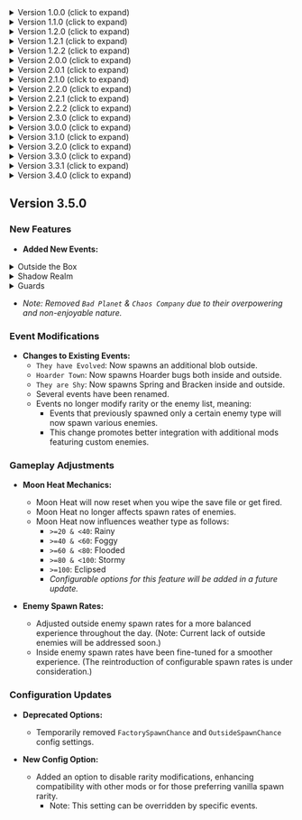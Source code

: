 <details>
  <summary>Version 1.0.0 (click to expand)</summary>

  ## Version 1.0.0
- Adjusted Quota Settings"
	Deadline is now set to 4 Days
	Starting Quota is now 400$

- Fixed "Spontanious Combustion Event" landmines will now disable when flipping the lever to take the ship into orbit.
- This should allow players to play the event out and also have a chance of leaving with the ship and not explode during the takeoff.
</details>
 
<details>
  <summary>Version 1.1.0 (click to expand)</summary>
  
## Version 1.1.0
- 	New Event Added: They have EVOLVED?!? (Blobs have evolved to open doors and be more aggresive)
</details>
 
<details>
  <summary>Version 1.2.0 (click to expand)</summary>
  
##  Version 1.2.0
- 	New Event Added: Pop Goes The... HOLY FUC- (Do I really need to add a description)
</details>
 
<details>
  <summary>Version 1.2.1 (click to expand)</summary>
  
##  Version 1.2.1
- 	Fixed an issue with Quota Settings not applying!
</details>

<details>
  <summary>Version 1.2.2 (click to expand)</summary>
  
##  Version 1.2.2
- 	Fix an issue where not all AI spawned on each level
-	Fix an issue where Blobs never opened doors
-	Now when a turret spawns on the ship, it will disable itself when you pull the lever
	- This was implemented to prevent the turret spamming shots in orbit mode.
</details>
 
<details>
  <summary>Version 2.0.0 (click to expand)</summary>
  
##  Version 2.0.0
- Massive code cleanup, optimization.
	- This was done to allow me to eventually allow a config option to customize your own experience!
- Redesigned several events and how they playout.
	- Example: Spontanious Combustion will now only spawn landmines when your standing on the planets surface.
	- Many more changes
- Redesigned Level event names, print outs, rarity chances.
- Adjust moon heat dissipation when no longer on moon
- Removed usless events, codes, and other things causing minor lag or unwanted resource loss.
</details>
 
<details>
  <summary>Version 2.0.1 (click to expand)</summary>
  
##  Version 2.0.1
- Fixed Event Randomizer bug ( Sorry :p )	
</details>
 
<details>
  <summary>Version 2.1.0 (click to expand)</summary>
  
##  Version 2.1.0
- Added a stable randomized rarity on Factory enemy spawns based on Heat level
	- This will fix any previous issues where past events lingered into new events
	- This will SOON be a fully customizable option via Config when added (You choose what can spawn during heat %)
	- Small tweaks with old code that was useless
</details>
 
<details>
  <summary>Version 2.2.0 (click to expand)</summary>	
  
##  Version 2.2.0
Add New Events:
- The Rumbling (We are gunna need a Levi!)
	- Spawns a ton of giants that have lower chase speed
- The Beast Inside (Be vewy vewy quiet)
	- Spawns dogs inside the Factory (this hurt to code and sync with others without sharing the mod to all clients, but it works c:)
</details>
 
<details>
  <summary>Version 2.2.1 (click to expand)</summary>
  
##  Version 2.2.1
- Minor update to Initialize Component on Start() instead of onDestroy()
	- This will align with new updates coming to bepinex
</details>
 
<details>
  <summary>Version 2.2.2 (click to expand)</summary>
  
##  Version 2.2.2
- Fixed a bug causing some events to not trigger properly
</details>
 
<details>
  <summary>Version 2.3.0 (click to expand)</summary>
  
##  Version 2.3.0
Add New Event:
- The Hunger Games (You don't want to participate)

- Fixed a bug causing wrong enemies to spawn for Events like "The Rumbling" and "The Beasts Inside" on Paid Moons
	- Adjusted spawn rates on those events as well
</details>
 
<details>
  <summary>Version 3.0.0 (click to expand)</summary>
  
##  Version 3.0.0
Add New Event:
- Inside Out ( You will find out c: )
	- This took alot of effort to code and tweak to play out just as I wanted c:

**CONFIG RELEASED** ```BrutalCompanyPlus.cfg```
- You can now fully customize several elements of Brutal Company Plus
	- Change which events are active and disabled
	- Change the Starting Quota Values
		- DeadlineDaysAmount
		- StartingCredits
		- StartingQuota
		- BaseIncrease
	- Change Total Scrap Values on Every moon
		- MinScrap
		- MaxScrap
		- MinTotalScrapValue
		- MaxTotalScrapValue
</details>
 
<details>
  <summary>Version 3.1.0 (click to expand)</summary>
  
##  Version 3.1.0
- Redesigned config function using Bepinex Config Manager
	- This will allow better syncing and easier updates with addition config options in the future
- Removed LC_API for the required dependencies list
- Added FixCentipedeLag to the required dependencies list
	- This will help prevent lag spikes when centipedes spawn especially on events like "Internecivus Raptus"
- Adjusted spawn count for "The Rumbling" depending on the moon

**Config is now in the Bepinex Config Folder of your Profile**
</details>
 
<details>
  <summary>Version 3.2.0 (click to expand)</summary>
  
##  Version 3.2.0
- Added new config options
	- EnableAllEnemy ( This will add every enemy type to each moon as a spawn chance )
		- True = Any enemy can spawn on any map
		- False = Enemy spawn types will be defaulted to normal game logic
	- EnableFreeMoney ( This will give free money everytime survive and escape the planet )
	- FreeMoneyValue ( This will control the amount of money you get when EnableFreeMoney is true )
	
- Rewrote a massive chunk of enemy spawn logic to adhere to the EnableAllEnemy config
	- Eventually this will allow me to implement way more customization with the config on what can spawn and where
	
- Chenged spawn rates on Rumbling and Beast Inside events

- Added new Logo to Readme credit to (Discord ```lilboi__```)
</details>
 
<details>
  <summary>Version 3.3.0 (click to expand)</summary>
  
## Version 3.3.0
- New Config Options

- **Moon Heat Value Changes**
  - **Decrease Rate**: Adjust how much the moon heat decreases when not visiting a planet.
  - **Increase Rate**: Modify how much the moon heat increases upon returning to the same planet.

- **Enemy Rarity Spawn Chance Adjustment**
  - **Default Game Value**: Set to `-1` to use the game's default settings.
  - **Remove Spawn Chance**: Set to `0` to prevent spawning.
  - **Max Spawn Chance**: Set up to `100` for the highest spawn probability.
  - **Customize per Moon**: Tailor spawn chances (0-100) individually for each enemy on each moon.

- **Turret/Landmine Spawn Rate Customization**
  - **Toggle Options**: Enable or disable modifications to Turret/Landmine spawn rates.
  - **Turret Spawn Rate**: Default set to `8` - spawns 8 Turrets on every moon.
  - **Landmine Spawn Rate**: Default set to `30` - spawns 30 Landmines on every moon.
	
- **Added New V45 Enemies**
  - Now included in the "All Enemy Spawn Chance" variable.
</details>
  
  <details>
  <summary>Version 3.3.1 (click to expand)</summary>
  
 ## Version 3.3.1
  - Fixed a bug with Event Rarity always being None c:
</details>
  
<details>
  <summary>Version 3.4.0 (click to expand)</summary>
  
## Version 3.4.0

### Added Features

- **Event Chance Rarity**
  - Events now have a weighted chance of occurring, allowing you to adjust their rarity.
  - Chance values range from `0` (never) to `100` (highest chance).
  - Events are no longer simple "True" or "False" toggles.

### New Configurable Options

#### Spawn Chance Values
  - **FactoryStartOfDaySpawnChance**: Adjust the Factory enemy spawn chance at the start of the day. Set to `-1` to use Brutal's default value. (Vanilla default is around 2-5, depending on the moon).
  - **FactoryMidDaySpawnChance**: Adjust the Factory enemy spawn chance at midday. Set to `-1` for Brutal's default. (Vanilla default is around 5-10, depending on the moon).
  - **FactoryEndOfDaySpawnChance**: Adjust the Factory enemy spawn chance at the end of the day. Set to `-1` for Brutal's default. (Vanilla default is around 10-15, depending on the moon).
  - **OutsideStartOfDaySpawnChance**: Adjust the Outside enemy spawn chance at the start of the day. Set to `-1` for the default value. (Vanilla is `0`).
  - **OutsideMidDaySpawnChance**: Adjust the Outside enemy spawn chance at midday. Set to `-1` for the default value. (Vanilla is `0.5`).
  - **OutsideEndOfDaySpawnChance**: Adjust the Outside enemy spawn chance at the end of the day. Set to `-1` for the default value. (Vanilla is `5`).

### Adjustments and Improvements

- Refined the Enemy Spawn Rate Config to function as intended.
- Updated the **ScrapSettings** config:
  - The values set now add onto the existing game values.
  - Setting these values to `0` will use the Vanilla default rates.
  - Note: Setting values higher than `0` adds to the existing Vanilla value depending on the moon, so adjust accordingly.
  - Default values have been adjusted. You may need to update these if you launched the mod before this update.
</details>
   
## Version 3.5.0

### New Features

- **Added New Events:**
<details>
  <summary>Outside the Box</summary>
	Spawns Jesters Outside
</details>

<details>
  <summary>Shadow Realm</summary>
	Spawns several Bracken outside ( 50% chance to add fog for fun c: )
</details>

<details>
  <summary>Guards</summary>
	Nutcracker will spawn outside near the ship
</details>

  - *Note: Removed `Bad Planet` & `Chaos Company` due to their overpowering and non-enjoyable nature.*

### Event Modifications

- **Changes to Existing Events:**
  - `They have Evolved`: Now spawns an additional blob outside.
  - `Hoarder Town`: Now spawns Hoarder bugs both inside and outside.
  - `They are Shy`: Now spawns Spring and Bracken inside and outside.
  - Several events have been renamed.
  - Events no longer modify rarity or the enemy list, meaning:
    - Events that previously spawned only a certain enemy type will now spawn various enemies.
    - This change promotes better integration with additional mods featuring custom enemies.

### Gameplay Adjustments

- **Moon Heat Mechanics:**
  - Moon Heat will now reset when you wipe the save file or get fired.
  - Moon Heat no longer affects spawn rates of enemies.
  - Moon Heat now influences weather type as follows:
    - `>=20 & <40`: Rainy
    - `>=40 & <60`: Foggy
    - `>=60 & <80`: Flooded
    - `>=80 & <100`: Stormy
    - `>=100`: Eclipsed
    - *Configurable options for this feature will be added in a future update.*

- **Enemy Spawn Rates:**
  - Adjusted outside enemy spawn rates for a more balanced experience throughout the day. (Note: Current lack of outside enemies will be addressed soon.)
  - Inside enemy spawn rates have been fine-tuned for a smoother experience. (The reintroduction of configurable spawn rates is under consideration.)

### Configuration Updates

- **Deprecated Options:**
  - Temporarily removed `FactorySpawnChance` and `OutsideSpawnChance` config settings.

- **New Config Option:**
  - Added an option to disable rarity modifications, enhancing compatibility with other mods or for those preferring vanilla spawn rarity. 
    - Note: This setting can be overridden by specific events.
  
